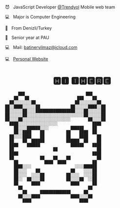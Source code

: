 <p> 😈 &nbsp JavaScript Developer <a href="https://www.trendyol.com" rel="noopener noreferrer" target="_blank">@Trendyol</a> Mobile web team </p>
<p> 💻 &nbsp Major is Computer Engineering </p>
<p> 🥳 &nbsp From Denizli/Turkey </p>
<p> 👻 &nbsp Senior year at PAU </p>
<p> 💻 &nbsp Mail: <a href="mailto:batineryilmaz@icloud.com" rel="noopener noreferrer" target="_blank">batineryilmaz@icloud.com</a> </p>
<p> 💻 &nbsp <a href="https://batin.netlify.app" rel="noopener noreferrer" target="_blank">Personal Website</a> </p>
<h1 align="center">
🅷🅸 🆃🅷🅴🆁🅴
  </h1>
<p align="center">
                                                            
          ███                            ███                      
        ██   ██                      ███    ██              
      ██░░░░░░░░██                  ██░░░░░░░░██            
    ██░░████░░░░░░██              ██░░░░░░████░░██          
    ██░░░░░░██░░░░██████████████████░░░░██░░░░░░██          
    ██░░░░░░██░░░░░░░░░░░░░░░░░░░░░░░░░░██░░░░░░██          
    ██░░░░██░░░░░░░░░░░░░░░░░░░░░░        ██░░░░██          
      ████░░░░░░░░░░░░░░░░░░                ████            
        ██░░░░██████░░░░          ██████    ██              
        ██░░████    ██          ██    ████  ██              
      ██░░░░████    ██          ██    ████    ██            
      ██    ██  ██████          ██████  ██    ██            
      ████    ██████              ██████    ████            
      ██                  ██                  ██            
      ████                                  ████            
      ██            ██    ██    ██            ██            
        ██            ████  ████            ██              
        ████░░░░                    ░░░░██████              
        ██░░░░    ██              ██    ░░░░██              
        ██░░░░  ░░░░██          ██░░░░  ░░░░██              
        ██░░  ██░░░░██          ██░░░░██  ░░██              
        ██      ████              ████      ██              
          ██                              ██                
            ██      ██████████████      ██                  
          ██░░░░████              ████░░░░██                
            ████                      ████                  
                                                            
                                                            
                                                            


</p>
